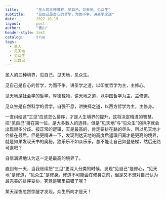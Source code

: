 ```yaml
---
title:        "圣人的三种境界，见自己、见天地、见众生"
subtitle:     "见自己是自心的哲学，为而不争，讲圣学之道"
date:         2022-10-19
layout:       post
author:       "青山"
header-style: text
catalog:      true
tags:
  - 圣人
  - 见天地
  - 见众生
  - 见自己
---
```


圣人的三种境界，见自己，见天地，见众生。

见自己是自心的哲学，为而不争，讲圣学之道，以印度哲学为主，主修心。

见天地是社会学的哲学，厚德载物，讲天地之道，以中国哲学为主，主修道。

见众生是自然科学的哲学，自强不息，讲抉择之道，以西方哲学为主，主修身。

一直纠结这“三见”应该怎么排序，才是人生境界的提升，这将决定精进的智慧。把“见自己”排在第一位，是大多数人的选择，但是“见天地”与“见众生”的排序就会出现很多分歧。按正常的逻辑，天是最高的，肯定要排在路的尽头，所以见天地才会排在最后。但是更精进一下，发现到达天地的高度后返璞归真才是更高的境界，就是如果发现天书的奥秘，独乐乐不如众乐乐，总不能让自己如登悬梯，然后无路可退吧？

自信满满地认为这一定是最高的境界了。

直到有一天，当我继续把“三见”更深入分类的时候，发现“见自己”是修心，“见天地”是修道，“见众生”是修身。修道不可能会在修身之前，但是又不想对自己认为最完美的排序妥协，究竟是哪里搞错了呢？

某天深夜忽然惊醒才发现，众生所向才是天！